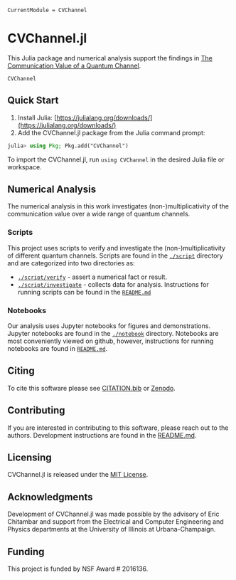 ```@meta
CurrentModule = CVChannel
```
# CVChannel.jl

This Julia package and numerical analysis support the findings in
[The Communication Value of a Quantum Channel](https://arxiv.org/abs/2109.11144).

```@docs
CVChannel
```

## Quick Start

1. Install Julia: [https://julialang.org/downloads/](https://julialang.org/downloads/)
2. Add the CVChannel.jl package from the Julia command prompt:

```julia
julia> using Pkg; Pkg.add("CVChannel")
```

To import the CVChannel.jl, run `using CVChannel` in the desired Julia file or
workspace.

## Numerical Analysis

The numerical analysis in this work investigates (non-)multiplicativity of the
communication value over a wide range of quantum channels.

### Scripts

This project uses scripts to verify and investigate the (non-)multiplicativity
of different quantum channels.
Scripts are found in the
[`./script`](https://github.com/ChitambarLab/CVChannel.jl/tree/main/script)
directory and are categorized into two directories as:
* [`./script/verify`](https://github.com/ChitambarLab/CVChannel.jl/tree/main/script/verify) - assert a numerical fact or result.
* [`./script/investigate`](https://github.com/ChitambarLab/CVChannel.jl/tree/main/script/investigate) - collects data for analysis.
Instructions for running scripts can be found in the [`README.md`](https://github.com/ChitambarLab/CVChannel.jl/blob/main/README.md#scripts)

### Notebooks

Our analysis uses Jupyter notebooks for figures and demonstrations.
Jupyter notebooks are found in the
[`./notebook`](https://github.com/ChitambarLab/CVChannel.jl/tree/main/notebook)
directory.
Notebooks are most conveniently viewed on github, however, instructions for
running notebooks are found in
[`README.md`](https://github.com/ChitambarLab/CVChannel.jl/blob/main/README.md#notebooks).

## Citing

To cite this software please see [CITATION.bib](https://github.com/ChitambarLab/CVChannel.jl/blob/main/CITATION.bib) or [Zenodo](https://zenodo.org/badge/latestdoi/344167841).

## Contributing

If you are interested in contributing to this software, please reach out to the authors.
Development instructions are found in the
[README.md](https://github.com/ChitambarLab/CVChannel.jl/blob/main/README.md#development).

## Licensing

CVChannel.jl is released under the [MIT License](https://github.com/ChitambarLab/CVChannel.jl/blob/main/LICENSE).

## Acknowledgments

Development of CVChannel.jl was made possible by the advisory of Eric Chitambar
and support from the Electrical and Computer Engineering and Physics departments
at the University of Illinois at Urbana-Champaign.

## Funding

This project is funded by NSF Award # 2016136.
